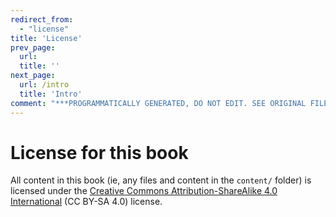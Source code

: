 ```yaml
---
redirect_from:
  - "license"
title: 'License'
prev_page:
  url: 
  title: ''
next_page:
  url: /intro
  title: 'Intro'
comment: "***PROGRAMMATICALLY GENERATED, DO NOT EDIT. SEE ORIGINAL FILES IN /content***"
---
```

# License for this book

All content in this book (ie, any files and content in the `content/` folder)
is licensed under the [Creative Commons Attribution-ShareAlike 4.0 International](https://creativecommons.org/licenses/by-sa/4.0/)
(CC BY-SA 4.0) license.